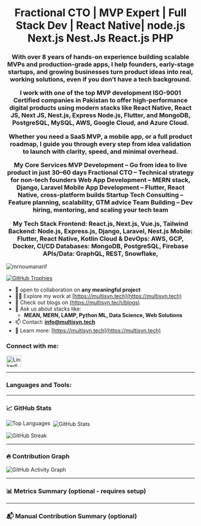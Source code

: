 <h1 align="center">Fractional CTO | MVP Expert | Full Stack Dev | React Native| node.js Next.js Nest.Js React.js PHP</h1>
<h3 align="center">With over 8 years of hands-on experience building scalable MVPs and production-grade apps, I help founders, early-stage startups, and growing businesses turn product ideas into real, working solutions, even if you don’t have a tech background.

I work with one of the top MVP development ISO-9001 Certified companies in Pakistan to offer high-performance digital products using modern stacks like React Native, React JS, Next JS, Nest.js, Express Node.js, Flutter, and MongoDB, PostgreSQL, MySQL, AWS, Google Cloud, and Azure Cloud.

Whether you need a SaaS MVP, a mobile app, or a full product roadmap, I guide you through every step from idea validation to launch with clarity, speed, and minimal overhead.

My Core Services
MVP Development – Go from idea to live product in just 30–60 days
Fractional CTO – Technical strategy for non-tech founders
Web App Development – MERN stack, Django, Laravel
Mobile App Development – Flutter, React Native, cross-platform builds
Startup Tech Consulting – Feature planning, scalability, GTM advice
Team Building – Dev hiring, mentoring, and scaling your tech team

My Tech Stack
Frontend: React.js, Next.js, Vue.js, Tailwind
Backend: Node.js, Express.js, Django, Laravel, Nest.js
Mobile: Flutter, React Native, Kotlin
Cloud & DevOps: AWS, GCP, Docker, CI/CD
Databases: MongoDB, PostgreSQL, Firebase
APIs/Data: GraphQL, REST, Snowflake,
</h3>

<p align="left"> <img src="https://komarev.com/ghpvc/?username=mrnoumanarif&label=Profile%20views&color=0e75b6&style=flat" alt="mrnoumanarif" /> </p>

<p align="left"> <a href="https://github.com/ryo-ma/github-profile-trophy"><img src="https://github-profile-trophy.vercel.app/?username=mrnoumanarif" alt="GitHub Trophies" /></a> </p>

- 👯 open to collaboration on **any meaningful project**  
- 👨‍💻 Explore my work at [https://multisyn.tech](https://multisyn.tech)  
- 📝 Check out  blogs on [(https://multisyn.tech/blogs)]([https://multisyn.tech](https://multisyn.tech/blogs))  
- 💬 Ask us about stacks like:  
  - **MEAN, MERN, LAMP, Python ML, Data Science, Web Solutions**  
- 📫 Contact: **info@multisyn.tech**  
- 📄 Learn more: [https://multisyn.tech](https://multisyn.tech)  


<h3 align="left">Connect with me:</h3>
<p align="left">
  <a href="https://www.linkedin.com/company/multisyn-tech/posts/?feedView=all" target="_blank">
    <img align="center" src="https://raw.githubusercontent.com/rahuldkjain/github-profile-readme-generator/master/src/images/icons/Social/linked-in-alt.svg" alt="LinkedIn" height="30" width="40" />
  </a>
</p>

---

<h3 align="left">Languages and Tools:</h3>
<p align="left"> <!-- Tools icons retained (your full list goes here) --> </p>

---

### 📈 GitHub Stats

<p><img align="left" src="https://github-readme-stats.vercel.app/api/top-langs?username=mrnoumanarif&show_icons=true&locale=en&layout=compact" alt="Top Languages" /></p>

<p>&nbsp;<img align="center" src="https://github-readme-stats.vercel.app/api?username=mrnoumanarif&show_icons=true&locale=en" alt="GitHub Stats" /></p>

<p><img align="center" src="https://github-readme-streak-stats.herokuapp.com/?user=mrnoumanarif&" alt="GitHub Streak" /></p>

---

### 🔥 Contribution Graph

<p><img align="center" src="https://github-readme-activity-graph.cyclic.app/graph?username=mrnoumanarif&theme=github-compact&hide_border=true" alt="GitHub Activity Graph" /></p>

---

### 📊 Metrics Summary (optional - requires setup)

<!-- To enable this, follow setup at https://github.com/lowlighter/metrics -->
<!--
<p><img src="https://raw.githubusercontent.com/mrnoumanarif/mrnoumanarif/main/github-metrics.svg" alt="GitHub Metrics" /></p>
-->

---

### 📬 Manual Contribution Summary (optional)

<!-- Update manually or with GitHub Actions -->
<!--
### 📊 My GitHub Summary:
- 💬 Comments posted: 123+
- 🧵 Discussions participated: 40+
- 🔧 PRs merged: 80+
- 📁 Open source repos maintained: 12
-->
